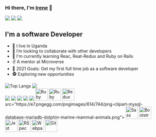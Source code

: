 
<!--
**mbabaliiryn** is a ✨ _special_ ✨ repository because its `README.md` (this file) appears on your GitHub profile.

Here are some ideas to get you started:

- 🔭 I’m currently working on ...
- 🌱 I’m currently learning ...
- 👯 I’m looking to collaborate on ...
- 🤔 I’m looking for help with ...
- 💬 Ask me about ...
- 📫 How to reach me: ...
- 😄 Pronouns: ...
- ⚡ Fun fact: ...
-->
### Hi there, I'm [Irene](https://www.mbabaliiryn.me) 👋

<a href="https://twitter.com/mbabaliiryn" target="_blank"><img src="https://img.icons8.com/color/48/000000/twitter.png"/></a>
<a href="https://www.linkedin.com/in/mbabaliiryn/" target="_blank"><img src="https://img.icons8.com/fluent/48/000000/linkedin.png"/></a>
<a href="mailto:mbabaliiryn@gmail.com"><img src="https://img.icons8.com/ios/48/000000/important-mail.png"/></a>


## I'm a software Developer

- 🔭 I live in Uganda
- 👯 I’m looking to collaborate with other developers
- 🤯 I'm currently learning Reac, Reat-Redux and Ruby on Rails
- ✌️ A mentor at Microverse
- 🥅 2021 Goals: Get my first full time job as a software developer
- 🕵 Exploring new opportunities


<div>
<img align="center" src='https://github-readme-stats.vercel.app/api/top-langs/?username=expjazz&layout=compact&show_icons=true&theme=great-gatsby' alt='Top Langs'>
<img align="center" src='https://github-readme-stats.vercel.app/api?username=mbabaliiryn&count_private=true&show_icons=true&theme=great-gatsby'>
</div>

<div>
<img src="https://img.icons8.com/plasticine/48/000000/react.png"/>
<img src="https://img.icons8.com/color/48/000000/graphql.png"/>
<img src="https://img.icons8.com/color/48/000000/javascript.png"/>
<img src="https://img.icons8.com/color/48/000000/mongodb.png"/>
<img src="https://img.icons8.com/color/48/000000/nodejs.png"/>
<img title="Ruby" alt="Ruby" height=40 src="https://blog.mwpreston.net/wp-content/uploads/2018/09/ruby-logo.png">
<img title="Ruby On Rails" alt="Ruby On Rails" height=40 src="https://guides.rubyonrails.org/images/favicon.ico">
    <img title="Redux" alt="Redux" height=40 src="https://seeklogo.com/images/R/redux-logo-9CA6836C12-seeklogo.com.png">
      src="https://e7.pngegg.com/pngimages/614/744/png-clipart-mysql-database-mariadb-dolphin-marine-mammal-animals.png">
    <img title="Sass" alt="Sass" height=40 src="https://sass-lang.com/assets/img/styleguide/color-1c4aab2b.png">
    <img title="Bootstrap" alt="Bootstrap" height=40
      src="https://upload.wikimedia.org/wikipedia/commons/thumb/b/b2/Bootstrap_logo.svg/480px-Bootstrap_logo.svg.png">
    <img title="Jest" alt="Jest" height=40 src="https://jestjs.io/img/jest-card-run.svg">
    <img title="RSpec" alt="RSpec" height=40 src="https://seeklogo.com/images/R/rspec-logo-DA1EE19A18-seeklogo.com.png">
    <img title="Webpack" alt="Webpack" height=40 src="https://webpack.js.org/dcd5e077cf9f54ebe52d4f7ebe8c3080.png">
    <img title="Git" alt="Git" height=40 src="https://git-scm.com/images/logos/downloads/Git-Icon-1788C.png">
</div>
